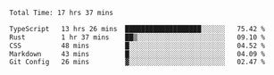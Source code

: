 <!--START_SECTION:waka-->

```txt
Total Time: 17 hrs 37 mins

TypeScript   13 hrs 26 mins  ███████████████████░░░░░░   75.42 %
Rust         1 hr 37 mins    ██▒░░░░░░░░░░░░░░░░░░░░░░   09.10 %
CSS          48 mins         █░░░░░░░░░░░░░░░░░░░░░░░░   04.52 %
Markdown     43 mins         █░░░░░░░░░░░░░░░░░░░░░░░░   04.09 %
Git Config   26 mins         ▓░░░░░░░░░░░░░░░░░░░░░░░░   02.47 %
```

<!--END_SECTION:waka-->
